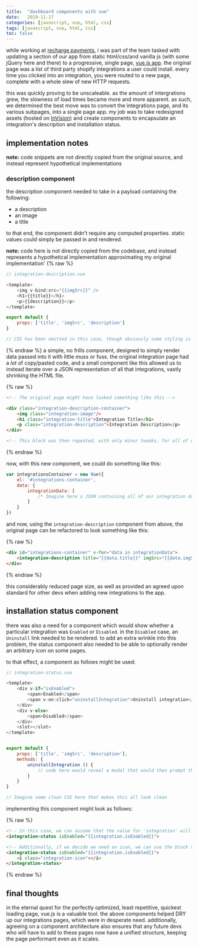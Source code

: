 ```yaml
---
title:  "dashboard components with vue"
date:   2019-11-17
categories: [javascript, vue, html, css]
tags: [javascript, vue, html, css]
toc: false
---
```



while working at [recharge payments](https://rechargepayments.com/), i was part of the team tasked with updating a section of our app from static html/css/and vanilla js (with some jQuery here and there) to a progressive, single page, [vue.js app](https://vuejs.org/). the original page was a list of third party shopify integrations a user could install. every time you clicked into an integration, you were routed to a new page, complete with a whole slew of new HTTP requests. 

this was quickly proving to be unscaleable. as the amount of intergrations grew, the slowness of load times became more and more apparent. as such, we determined the best move was to convert the integrations page, and its various subpages, into a single page app. my job was to take redesigned assets (hosted on [InVision](https://www.invisionapp.com/)) and create components to encapsulate an integration's description and installation status.

## implementation notes
**note:** code snippets are not directly copied from the original source, and instead represent hypothetical implementations

### description component

the description component needed to take in a payload containing the following:
 
* a description
* an image
* a title

to that end, the component didn't require any computed properties. static values could simply be passed in and rendered.

**note:** code here is not directly copied from the codebase, and instead represents a hypothetical implementation approximating my original implementation'
{% raw %}
```js
// integration-description.vue

<template>
    <img v-bind:src="{{imgSrc}}" /> 
    <h1>{{title}}</h1>
    <p>{{description}}</p>
</template>

export default {    
    props: ['title', 'imgSrc', 'description']
}

// CSS has been omitted in this case, though obviously some styling is necessary to keep this looking spiffy
```
{% endraw %}
a simple, no frills component, designed to simply render data passed into it with little muss or fuss. the original integration page had a _lot_ of copy/pasted code, and a small component like this allowed us to instead iterate over a JSON representation of all that integrations, vastly shrinking the HTML file.

{% raw %}
```html
<!-- The original page might have looked something like this -->

<div class="integration-description-container">
    <img class="integration-image"/>
    <h1 class="integration-title">Integration Title</h1>
    <p class="integration-description">Integration Description</p>
</div>

<!-- This block was then repeated, with only minor tweaks, for all of our 20+ integrations. Not the DRYest page in the world -->
```
{% endraw %}

now, with this new component, we could do something like this:

```js
var integrationsContainer = new Vue({
    el: '#integrations-container',
    data: {
        integrationData: [
            /* Imagine here a JSON containing all of our integration data */
        ]
    }
})
```

and now, using the `integration-description` component from above, the original page can be refactored to look something like this:

{% raw %}
```html
<div id="integrations-container" v-for="data in integrationData">
    <integration-description title="{{data.title}}" imgSrc="{{data.imgSrc}}" description="{{data.description}}" />
</div>
```
{% endraw %}

this considerably reduced page size, as well as provided an agreed upon standard for other devs when adding new integrations to the app.

## installation status component

there was also a need for a component which would show whether a particular integration was `Enabled` or `Disabled`. in the `Disabled` case, an `Uninstall` link needed to be rendered. to add an extra wrinkle into this problem, the status component also needed to be able to optionally render an arbitrary icon on some pages.

to that effect, a component as follows might be used:

```js
// integration-status.vue

<template>
    <div v-if="isEnabled">
        <span>Enabled</span>
        <span v-on:click="uninstallIntegration">Uninstall integration</span>
    </div>
    <div v-else>
        <span>Disabled</span>
    </div>
    <slot></slot>
</template>


export default {    
    props: ['title', 'imgSrc', 'description'],
    methods: {
        uninstallIntegration () {
            // code here would reveal a modal that would then prompt the user to confirm their uninstallation
        }
    }
}

// Imagine some clean CSS here that makes this all look clean
```

implementing this component might look as follows:

{% raw %}
```html
<!-- In this case, we can assume that the value for 'integration' will be provided in this context -->
<integration-status isEnabled="{{integration.isEnabled}}">

<!-- Additionally, if we decide we need an icon, we can use the block version of this component to take advantage of the slot within -->
<integration-status isEnabled="{{integration.isEnabled}}">
    <i class="integration-icon"></i>
</integration-status>
```
{% endraw %}

## final thoughts

in the eternal quest for the perfectly optimized, least repetitive, quickest loading page, vue.js is a valuable tool. the above components helped DRY up our integrations pages, which were in desperate need. additionally, agreeing on a component architecture also ensures that any future devs who will have to add to these pages now have a unified structure, keeping the page performant even as it scales.